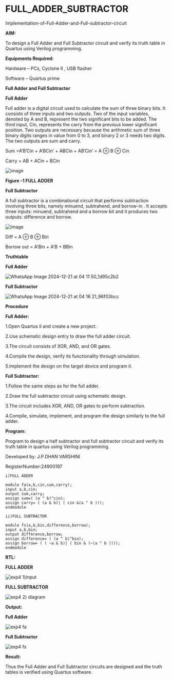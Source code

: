 # FULL_ADDER_SUBTRACTOR

Implementation-of-Full-Adder-and-Full-subtractor-circuit

**AIM:**

To design a Full Adder and Full Subtractor circuit and verify its truth table in Quartus using Verilog programming.

**Equipments Required:**

Hardware – PCs, Cyclone II , USB flasher

Software – Quartus prime

**Full Adder and Full Subtractor**

**Full Adder**

Full adder is a digital circuit used to calculate the sum of three binary bits. It consists of three inputs and two outputs. Two of the input variables, denoted by A and B, represent the two significant bits to be added. The third input, Cin, represents the carry from the previous lower significant position. Two outputs are necessary because the arithmetic sum of three binary digits ranges in value from 0 to 3, and binary 2 or 3 needs two digits. The two outputs are sum and carry.

Sum =A’B’Cin + A’BCin’ + ABCin + AB’Cin’ = A ⊕ B ⊕ Cin 

Carry = AB + ACin + BCin

![image](https://github.com/naavaneetha/FULL_ADDER_SUBTRACTOR/assets/154305477/0f30ba51-5ffb-4198-845f-18e054f675e7)

**Figure -1 FULL ADDER**

**Full Subtractor**

A full subtractor is a combinational circuit that performs subtraction involving three bits, namely minuend, subtrahend, and borrow-in . It accepts three inputs: minuend, subtrahend and a borrow bit and it produces two outputs: difference and borrow.

![image](https://github.com/naavaneetha/FULL_ADDER_SUBTRACTOR/assets/154305477/02b24f51-ab51-4304-9ad6-7b81ffc1ead5)

Diff = A ⊕ B ⊕ Bin 

Borrow out = A'Bin + A'B + BBin

**Truthtable**


**Full Adder**

![WhatsApp Image 2024-12-21 at 04 11 50_1d95c2b2](https://github.com/user-attachments/assets/b3fe6118-e5f1-4de0-a21c-441127b8ac23)


**Full Subtractor**


![WhatsApp Image 2024-12-21 at 04 16 21_96f03bcc](https://github.com/user-attachments/assets/48387527-37c3-4227-be37-80c67d0b11fd)



**Procedure**


**Full Adder:**

1.Open Quartus II and create a new project.

2.Use schematic design entry to draw the full adder circuit.

3.The circuit consists of XOR, AND, and OR gates. 

4.Compile the design, verify its functionality through simulation. 

5.Implement the design on the target device and program it.

**Full Subtractor:** 

1.Follow the same steps as for the full adder. 

2.Draw the full subtractor circuit using schematic design. 

3.The circuit includes XOR, AND, OR gates to perform subtraction. 

4.Compile, simulate, implement, and program the design similarly to the full adder.

**Program:**

Program to design a half subtractor and full subtractor circuit and verify its truth table in quartus using Verilog programming.

Developed by: J.P.DHAN VARSHINI

RegisterNumber:24900197

```
i)FULL ADDER

module fa(a,b,cin,sum,carry);
input a,b,cin;
output sum,carry;
assign sum=( (a ^ b)^cin);
assign carry= ( (a & b)| ( cin &(a ^ b )));
endmodule

ii)FULL SUBTRACTOR

module fs(a,b,bin,difference,borrow);
input a,b,bin;
output difference,borrow;
assign difference= ( (a ^ b)^bin);
assign borrow= ( ( ~a & b)| ( bin & (~(a ^ b ))));
endmodule

```


**RTL:**

**FULL ADDER**

![exp4 1)input](https://github.com/user-attachments/assets/8b48cf5e-9b31-408e-841a-67d690f90851)

**FULL SUBTRACTOR**


![exp4 2) diagram](https://github.com/user-attachments/assets/069f9ced-1cfb-4884-8ad0-e6b228ff5634)



**Output:**


**Full Adder**

![exp4 fa](https://github.com/user-attachments/assets/ff289ed7-ceee-4119-8c5f-d5f74bad69ea)

**Full Subtractor**

![exp4 fs](https://github.com/user-attachments/assets/f6495f09-1207-4936-a4c2-ada7df62a42c)

**Result:**

Thus the Full Adder and Full Subtractor circuits are designed and the truth tables is verified using Quartus software.



